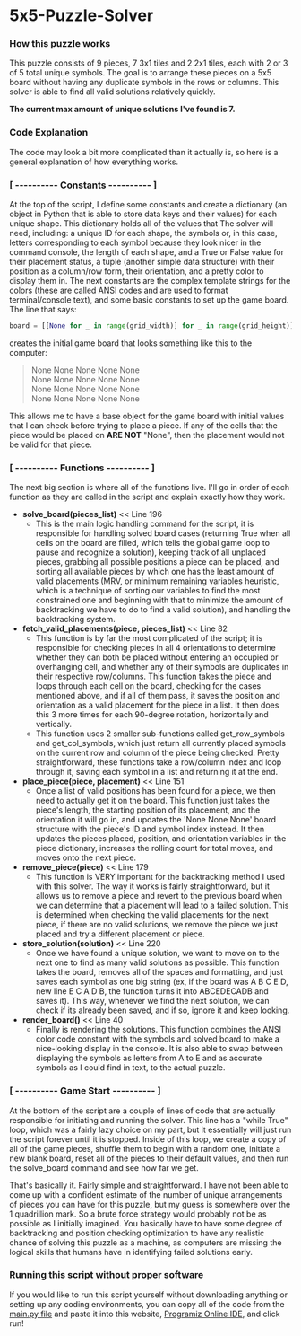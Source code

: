 # 5x5-Puzzle-Solver

### How this puzzle works
This puzzle consists of 9 pieces, 7 3x1 tiles and 2 2x1 tiles, each with 2 or 3 of 5 total unique symbols.
The goal is to arrange these pieces on a 5x5 board without having any duplicate symbols in the rows or columns.
This solver is able to find all valid solutions relatively quickly.

**The current max amount of unique solutions I've found is 7.**

### Code Explanation
The code may look a bit more complicated than it actually is, so here is a general explanation of how everything works.

### [ ---------- Constants ---------- ]
At the top of the script, I define some constants and create a dictionary (an object in Python that is 
able to store data keys and their values) for each unique shape. This dictionary holds all of the values that 
The solver will need, including: a unique ID for each shape, the symbols or, in this case, letters corresponding to each symbol 
because they look nicer in the command console, the length of each shape, and a True or False value for their placement status, 
a tuple (another simple data structure) with their position as a column/row form, their orientation, and a pretty color to display them in.
The next constants are the complex template strings for the colors (these are called ANSI codes and are used to format terminal/console text), and 
some basic constants to set up the game board. The line that says:
```python
board = [[None for _ in range(grid_width)] for _ in range(grid_height)]
```
creates the initial game board that looks something like this to the computer:
> None None None None None  
> None None None None None  
> None None None None None  
> None None None None None  

This allows me  to have a base object for the game board with initial values that I can check before trying to place a piece. If any of the cells that the piece would be placed on **ARE NOT** "None", then the placement would not be valid for that piece.

### [ ---------- Functions ---------- ]  
The next big section is where all of the functions live. I'll go in order of each function as they are called in the script and explain exactly how they work.  

- **solve_board(pieces_list)** << Line 196
  - This is the main logic handling command for the script, it is responsible for handling solved board cases (returning True when all cells on the board are filled, which tells the global game loop to pause and recognize a solution), keeping track of all unplaced pieces, grabbing all possible positions a piece can be placed, and sorting all
  available pieces by which one has the least amount of valid placements (MRV, or minimum remaining variables heuristic, which is a technique of sorting our variables to find the most constrained one and beginning with that to minimize the amount of backtracking we have to do to find a valid solution), and handling the backtracking system.
- **fetch_valid_placements(piece, pieces_list)** << Line 82
  - This function is by far the most complicated of the script; it is responsible for checking pieces in all 4 orientations to determine whether they can both be placed without entering an occupied or overhanging cell, and whether any of their symbols are duplicates in their respective row/columns.
  This function takes the piece and loops through each cell on the board, checking for the cases mentioned above, and if all of them pass, it saves the position and orientation as a valid placement for the piece in a list. It then does this 3 more times for each 90-degree rotation, horizontally and vertically. 
  - This function uses 2 smaller sub-functions called get_row_symbols and get_col_symbols, which just return all currently placed symbols on the current row and column of the piece being checked. Pretty straightforward, these functions take a row/column index and loop through it, saving each symbol in a list and returning it at the end.
- **place_piece(piece, placement)** << Line 151
  - Once a list of valid positions has been found for a piece, we then need to actually get it on the board. This function just takes the piece's length, the starting position of its placement, and the orientation it will go in, and updates the 'None None None' board structure with the piece's ID and symbol index instead. It then updates the 
  pieces placed, position, and orientation variables in the piece dictionary, increases the rolling count for total moves, and moves onto the next piece.
- **remove_piece(piece)** << Line 179
  - This function is VERY important for the backtracking method I used with this solver. The way it works is fairly straightforward, but it allows us to remove a piece and revert to the previous board when we can determine that a placement will lead to a failed solution. This is determined when checking the valid placements for the next piece, if there
  are no valid solutions, we remove the piece we just placed and try a different placement or piece.
- **store_solution(solution)** << Line 220
  - Once we have found a unique solution, we want to move on to the next one to find as many valid solutions as possible. This function takes the board, removes all of the spaces and formatting, and just saves each symbol as one big string (ex, if the board was A B C E D, new line E C A D B, the function turns it into ABCEDECADB and saves it). This way, whenever we find
  the next solution, we can check if its already been saved, and if so, ignore it and keep looking. 
- **render_board()** << Line 40
    - Finally is rendering the solutions. This function combines the ANSI color code constant with the symbols and solved board to make a nice-looking display in the console. It is also able to swap between displaying the symbols as letters from A to E and as accurate symbols as I could find in text, to the actual puzzle.

### [ ---------- Game Start ---------- ]  
At the bottom of the script are a couple of lines of code that are actually responsible for initiating and running the solver. This line has a "while True" loop, which was a fairly lazy choice on my part, but it essentially will just run the script forever until it is stopped. Inside of this loop, we create a copy of all of the game pieces, shuffle them to begin with a random one,
initiate a new blank board, reset all of the pieces to their default values, and then run the solve_board command and see how far we get.

That's basically it. Fairly simple and straightforward. I have not been able to come up with a confident estimate of the number of unique arrangements of pieces you can have for this puzzle, but my guess is somewhere over the 1 quadrillion mark. So a brute force strategy would probably not be as possible as I initially imagined. You basically have to have some degree
of backtracking and position checking optimization to have any realistic chance of solving this puzzle as a machine, as computers are missing the logical skills that humans have in identifying failed solutions early.

### Running this script without proper software
If you would like to run this script yourself without downloading anything or setting up any coding environments, you can copy all of the code from the [main.py file](main.py) and paste it into this website, [Programiz Online IDE](https://www.programiz.com/python-programming/online-compiler/), and click run!
